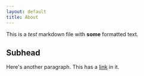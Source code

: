 ```yaml
---
layout: default
title: About
---
```

This is a *test* markdown
file with **some**
formatted text.

## Subhead

Here's another paragraph. This has a [link](http://google.com) in it.
